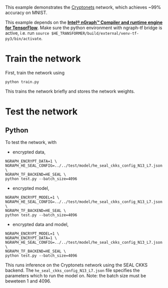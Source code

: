 This example demonstrates the [Cryptonets](https://www.microsoft.com/en-us/research/publication/cryptonets-applying-neural-networks-to-encrypted-data-with-high-throughput-and-accuracy/) network, which achieves ~99% accuracy on MNIST.

This example depends on the [**Intel® nGraph™ Compiler and runtime engine for TensorFlow**](https://github.com/tensorflow/ngraph-bridge). Make sure the python environment with ngraph-tf bridge is active, i.e. run `source $HE_TRANSFORMER/build/external/venv-tf-py3/bin/activate`.

# Train the network
First, train the network using
```
python train.py
```
This trains the network briefly and stores the network weights.

# Test the network
## Python
To test the network, with
  * encrypted data,
```
NGRAPH_ENCRYPT_DATA=1 \
NGRAPH_HE_SEAL_CONFIG=../../test/model/he_seal_ckks_config_N13_L7.json \
NGRAPH_TF_BACKEND=HE_SEAL \
python test.py --batch_size=4096
```
 * encrypted model,
 ```
NGRAPH_ENCRYPT_MODEL=1 \
NGRAPH_HE_SEAL_CONFIG=../../test/model/he_seal_ckks_config_N13_L7.json \
NGRAPH_TF_BACKEND=HE_SEAL \
python test.py --batch_size=4096
```
* encrypted data and model,
```
NGRAPH_ENCRYPT_MODEL=1 \
NGRAPH_ENCRYPT_DATA=1 \
NGRAPH_HE_SEAL_CONFIG=../../test/model/he_seal_ckks_config_N13_L7.json \
NGRAPH_TF_BACKEND=HE_SEAL \
python test.py --batch_size=4096
```

This runs inference on the Cryptonets network using the SEAL CKKS backend.
The `he_seal_ckks_config_N13_L7.json` file specifies the parameters which to run the model on. Note: the batch size must be beweteen 1 and 4096.
